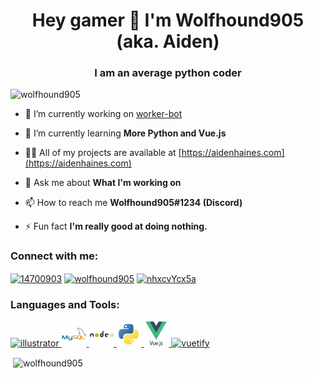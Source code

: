 <h1 align="center">Hey gamer 👋 I'm Wolfhound905 (aka. Aiden)</h1>
<h3 align="center">I am an average python coder</h3>

<p align="left"> <img src="https://komarev.com/ghpvc/?username=wolfhound905&label=Profile%20views&color=0e75b6&style=flat" alt="wolfhound905" /> </p>

- 🔭 I’m currently working on [worker-bot](https://aidenhaines.com/worker-bot)

- 🌱 I’m currently learning **More Python and Vue.js**

- 👨‍💻 All of my projects are available at [https://aidenhaines.com](https://aidenhaines.com)

- 💬 Ask me about **What I'm working on**

- 📫 How to reach me **Wolfhound905#1234 (Discord)**

- ⚡ Fun fact **I'm really good at doing nothing.**

<h3 align="left">Connect with me:</h3>
<p align="left">
<a href="https://stackoverflow.com/users/14700903" target="blank"><img align="center" src="https://raw.githubusercontent.com/rahuldkjain/github-profile-readme-generator/master/src/images/icons/Social/stack-overflow.svg" alt="14700903" height="30" width="40" /></a>
<a href="https://www.youtube.com/c/wolfhound905" target="blank"><img align="center" src="https://raw.githubusercontent.com/rahuldkjain/github-profile-readme-generator/master/src/images/icons/Social/youtube.svg" alt="wolfhound905" height="30" width="40" /></a>
<a href="https://discord.gg/nhxcvYcx5a" target="blank"><img align="center" src="https://raw.githubusercontent.com/rahuldkjain/github-profile-readme-generator/master/src/images/icons/Social/discord.svg" alt="nhxcvYcx5a" height="30" width="40" /></a>
</p>

<h3 align="left">Languages and Tools:</h3>
<p align="left"> <a href="https://www.adobe.com/in/products/illustrator.html" target="_blank"> <img src="https://www.vectorlogo.zone/logos/adobe_illustrator/adobe_illustrator-icon.svg" alt="illustrator" width="40" height="40"/> </a> <a href="https://www.mysql.com/" target="_blank"> <img src="https://raw.githubusercontent.com/devicons/devicon/master/icons/mysql/mysql-original-wordmark.svg" alt="mysql" width="40" height="40"/> </a> <a href="https://nodejs.org" target="_blank"> <img src="https://raw.githubusercontent.com/devicons/devicon/master/icons/nodejs/nodejs-original-wordmark.svg" alt="nodejs" width="40" height="40"/> </a> <a href="https://www.python.org" target="_blank"> <img src="https://raw.githubusercontent.com/devicons/devicon/master/icons/python/python-original.svg" alt="python" width="40" height="40"/> </a> <a href="https://vuejs.org/" target="_blank"> <img src="https://raw.githubusercontent.com/devicons/devicon/master/icons/vuejs/vuejs-original-wordmark.svg" alt="vuejs" width="40" height="40"/> </a> <a href="https://vuetifyjs.com/en/" target="_blank"> <img src="https://bestofjs.org/logos/vuetify.svg" alt="vuetify" width="40" height="40"/> </a> </p>

<p>&nbsp;<img align="center" src="https://github-readme-stats.vercel.app/api?username=wolfhound905&show_icons=true&locale=en" alt="wolfhound905" /></p>


